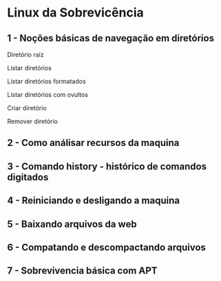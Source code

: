 # Linux da Sobrevicência

## 1 - Noções básicas de navegação em diretórios

Diretório raiz

Listar diretórios

Listar diretórios formatados

Listar diretórios com ovultos

Criar diretório

Remover diretório

## 2 - Como análisar recursos da maquina

## 3 - Comando history - histórico de comandos digitados

## 4 - Reiniciando e desligando a maquina

## 5 - Baixando arquivos da web

## 6 - Compatando e descompactando arquivos

## 7 - Sobrevivencia básica com APT
